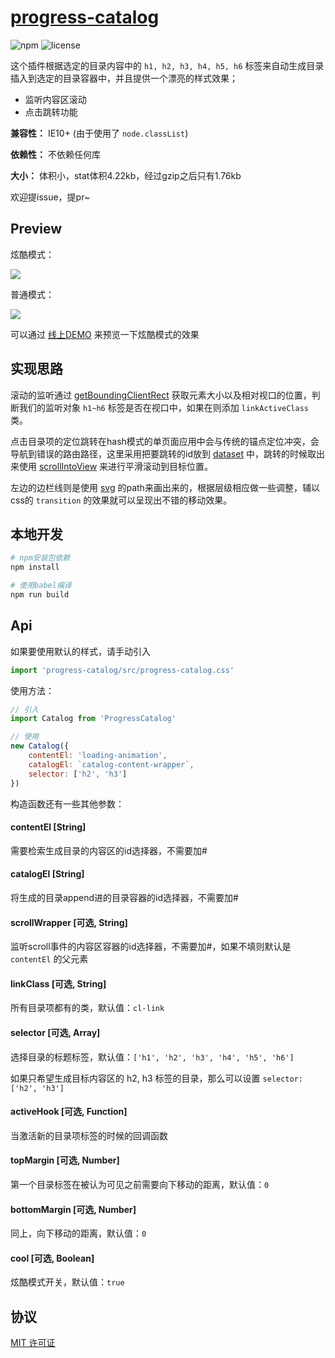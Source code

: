 # [progress-catalog](http://sherlocked93.club/progress-catalog-doc/)
![npm](https://img.shields.io/npm/v/progress-catalog.svg)
![license](https://img.shields.io/github/license/jserwang/rc-bmap.svg)

这个插件根据选定的目录内容中的 `h1, h2, h3, h4, h5, h6` 标签来自动生成目录插入到选定的目录容器中，并且提供一个漂亮的样式效果；

- 监听内容区滚动
- 点击跳转功能

**兼容性：** IE10+ (由于使用了 `node.classList`)

**依赖性：** 不依赖任何库

**大小：** 体积小，stat体积4.22kb，经过gzip之后只有1.76kb

欢迎提issue，提pr~

## Preview
炫酷模式：

![](https://i.loli.net/2018/09/28/5bad890a0cdd7.gif)

普通模式：

![](https://i.loli.net/2018/09/28/5bad890db3d81.gif)

可以通过 [线上DEMO](http://sherlocked93.club/vue-style-codebase/) 来预览一下炫酷模式的效果

## 实现思路

滚动的监听通过 [getBoundingClientRect](https://developer.mozilla.org/zh-CN/docs/Web/API/Element/getBoundingClientRect) 获取元素大小以及相对视口的位置，判断我们的监听对象 `h1~h6` 标签是否在视口中，如果在则添加 `linkActiveClass`  类。

点击目录项的定位跳转在hash模式的单页面应用中会与传统的锚点定位冲突，会导航到错误的路由路径，这里采用把要跳转的id放到 [dataset](https://developer.mozilla.org/en-US/docs/Web/API/HTMLElement/dataset) 中，跳转的时候取出来使用 [scrollIntoView](https://developer.mozilla.org/zh-CN/docs/Web/API/Element/scrollIntoView) 来进行平滑滚动到目标位置。

左边的边栏线则是使用 [svg](http://www.ruanyifeng.com/blog/2018/08/svg.html) 的path来画出来的，根据层级相应做一些调整，辅以css的 `transition` 的效果就可以呈现出不错的移动效果。

## 本地开发

``` bash
# npm安装包依赖
npm install

# 使用babel编译
npm run build
```


## Api
如果要使用默认的样式，请手动引入

```js
import 'progress-catalog/src/progress-catalog.css'
```

使用方法：
```js
// 引入
import Catalog from 'ProgressCatalog'

// 使用 
new Catalog({
	contentEl: 'loading-animation',
	catalogEl: `catalog-content-wrapper`,
	selector: ['h2', 'h3']
})
```

构造函数还有一些其他参数：

#### contentEl [String]
需要检索生成目录的内容区的id选择器，不需要加#

#### catalogEl [String]
将生成的目录append进的目录容器的id选择器，不需要加#

#### scrollWrapper [可选, String]
监听scroll事件的内容区容器的id选择器，不需要加#，如果不填则默认是 `contentEl` 的父元素

#### linkClass [可选, String]
所有目录项都有的类，默认值：`cl-link`

#### selector [可选, Array]
选择目录的标题标签，默认值：`['h1', 'h2', 'h3', 'h4', 'h5', 'h6']`

如果只希望生成目标内容区的 h2, h3 标签的目录，那么可以设置 `selector: ['h2', 'h3']`

#### activeHook [可选, Function]
当激活新的目录项标签的时候的回调函数

#### topMargin [可选, Number]
第一个目录标签在被认为可见之前需要向下移动的距离，默认值：`0`

#### bottomMargin [可选, Number]
同上，向下移动的距离，默认值：`0`

#### cool [可选, Boolean]
炫酷模式开关，默认值：`true`

## 协议

[MIT 许可证](https://opensource.org/licenses/MIT)
